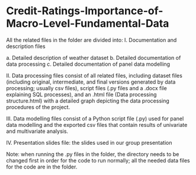 # Credit-Ratings-Importance-of-Macro-Level-Fundamental-Data

All the related files in the folder are divided into:
I.	Documentation and description files

a.	Detailed description of weather dataset
b.	Detailed documentation of data processing
c.	Detailed documentation of panel data modelling

II.	Data processing files consist of all related files, including dataset files (including original, intermediate, and final versions generated by data processing; usually csv files), script files (.py files and a .docx file explaining SQL processes), and an .html file (Data processing structure.html) with a detailed graph depicting the data processing procedures of the project.

III.	Data modelling files consist of a Python script file (.py) used for panel data modelling and the exported csv files that contain results of univariate and multivariate analysis.

IV.	Presentation slides file: the slides used in our group presentation

Note: when running the .py files in the folder, the directory needs to be changed first in order for the code to run normally; all the needed data files for the code are in the folder.
